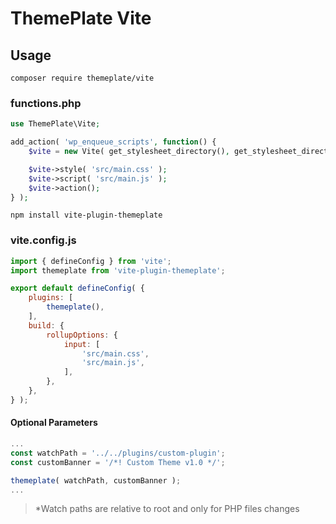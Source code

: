 # ThemePlate Vite

## Usage

`composer require themeplate/vite`

### functions.php
```php
use ThemePlate\Vite;

add_action( 'wp_enqueue_scripts', function() {
	$vite = new Vite( get_stylesheet_directory(), get_stylesheet_directory_uri() );

	$vite->style( 'src/main.css' );
	$vite->script( 'src/main.js' );
	$vite->action();
} );
```
`npm install vite-plugin-themeplate`

### vite.config.js
```js
import { defineConfig } from 'vite';
import themeplate from 'vite-plugin-themeplate';

export default defineConfig( {
	plugins: [
		themeplate(),
	],
	build: {
		rollupOptions: {
			input: [
				'src/main.css',
				'src/main.js',
			],
		},
	},
} );
```
#### Optional Parameters
```js
...
const watchPath = '../../plugins/custom-plugin';
const customBanner = '/*! Custom Theme v1.0 */';

themeplate( watchPath, customBanner );
...
```
> *Watch paths are relative to root and only for PHP files changes
